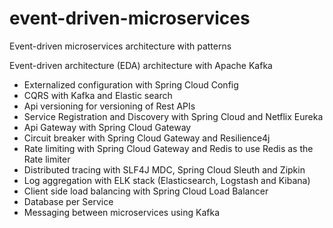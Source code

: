 # event-driven-microservices
Event-driven microservices architecture with patterns

Event-driven architecture (EDA) architecture with Apache Kafka
- Externalized configuration with Spring Cloud Config
- CQRS with Kafka and Elastic search
- Api versioning for versioning of Rest APIs
- Service Registration and Discovery with Spring Cloud and Netflix Eureka
- Api Gateway with Spring Cloud Gateway
- Circuit breaker with Spring Cloud Gateway and Resilience4j
- Rate limiting with Spring Cloud Gateway and Redis to use Redis as the Rate limiter
- Distributed tracing with SLF4J MDC, Spring Cloud Sleuth and Zipkin
- Log aggregation with ELK stack (Elasticsearch, Logstash and Kibana)
- Client side load balancing with Spring Cloud Load Balancer
- Database per Service
- Messaging between microservices using Kafka
